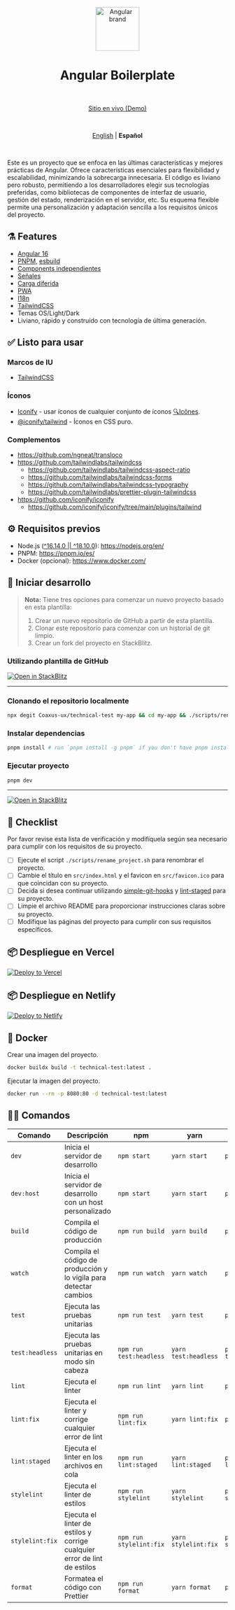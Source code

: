 <p align="center">
  <img src="https://api.iconify.design/logos:angular-icon.svg" alt="Angular brand" width="100" height="100"/>
</p>

<h1 align="center">Angular Boilerplate</h1>

<br>

<p align='center'>
  <a href="https://angularboilerplate.vercel.app/">Sitio en vivo (Demo)</a>
</p>

<br>

<p align='center'>
  <a href="https://github.com/Coaxus-ux/technical-test/blob/main/README.md">English</a> |
  <strong>Español</strong> 
</p>

<br>

Este es un proyecto que se enfoca en las últimas características y mejores prácticas de Angular. Ofrece características esenciales para flexibilidad y escalabilidad, minimizando la sobrecarga innecesaria. El código es liviano pero robusto, permitiendo a los desarrolladores elegir sus tecnologías preferidas, como bibliotecas de componentes de interfaz de usuario, gestión del estado, renderización en el servidor, etc. Su esquema flexible permite una personalización y adaptación sencilla a los requisitos únicos del proyecto.

## ⚗️ Features

- [Angular 16](https://angular.io/docs)
- [PNPM](https://pnpm.io/), [esbuild](https://esbuild.github.io/)
- [Components independientes](https://angular.io/guide/standalone-components)
- [Señales](https://angular.io/guide/signals)
- [Carga diferida](https://angular.io/guide/lazy-loading-ngmodules)
- [PWA](https://angular.io/guide/service-worker-getting-started)
- [I18n](https://ngneat.github.io/transloco/)
- [TailwindCSS](https://tailwindcss.com/)
- Temas OS/Light/Dark
- Liviano, rápido y construído con tecnología de última generación.

## ✅ Listo para usar

### Marcos de IU

- [TailwindCSS](https://tailwindcss.com/)

### Íconos

- [Iconify](https://iconify.design) - usar íconos de cualquier conjunto de íconos [🔍Icônes](https://icones.netlify.app/).
- [@iconify/tailwind](https://docs.iconify.design/usage/css/tailwind/) - Íconos en CSS puro.

### Complementos

- <https://github.com/ngneat/transloco>
- <https://github.com/tailwindlabs/tailwindcss>
  - <https://github.com/tailwindlabs/tailwindcss-aspect-ratio>
  - <https://github.com/tailwindlabs/tailwindcss-forms>
  - <https://github.com/tailwindlabs/tailwindcss-typography>
  - <https://github.com/tailwindlabs/prettier-plugin-tailwindcss>
- <https://github.com/iconify/iconify>
  - <https://github.com/iconify/iconify/tree/main/plugins/tailwind>

## ⚙ Requisitos previos

- Node.js ([^16.14.0 || ^18.10.0](https://angular.io/guide/versions)): <https://nodejs.org/en/>
- PNPM: <https://pnpm.io/es/>
- Docker (opcional): <https://www.docker.com/>

## 🏹 Iniciar desarrollo

> **Nota:**
> Tiene tres opciones para comenzar un nuevo proyecto basado en esta plantilla:
>
> 1. Crear un nuevo repositorio de GitHub a partir de esta plantilla.
> 2. Clonar este repositorio para comenzar con un historial de git limpio.
> 3. Crear un fork del proyecto en StackBlitz.

### Utilizando plantilla de GitHub

[![Open in StackBlitz](https://developer.stackblitz.com/img/open_in_stackblitz.svg)](https://stackblitz.com/fork/github/Coaxus-ux/technical-test)

---

### Clonando el repositorio localmente

```sh
npx degit Coaxus-ux/technical-test my-app && cd my-app && ./scripts/rename_project.sh my-app
```

### Instalar dependencias

```sh
pnpm install # run `pnpm install -g pnpm` if you don't have pnpm installed
```

### Ejecutar proyecto

```sh
pnpm dev
```

---

[![Open in StackBlitz](https://developer.stackblitz.com/img/open_in_stackblitz.svg)](https://analogjs.org/new)

## 📝 Checklist

Por favor revise esta lista de verificación y modifíquela según sea necesario para cumplir con los requisitos de su proyecto.

- [ ] Ejecute el script `./scripts/rename_project.sh` para renombrar el proyecto.
- [ ] Cambie el título en `src/index.html` y el favicon en `src/favicon.ico` para que coincidan con su proyecto.
- [ ] Decida si desea continuar utilizando [simple-git-hooks](https://github.com/toplenboren/simple-git-hooks) y [lint-staged](https://github.com/okonet/lint-staged) para su proyecto.
- [ ] Limpie el archivo README para proporcionar instrucciones claras sobre su proyecto.
- [ ] Modifique las páginas del proyecto para cumplir con sus requisitos específicos.

## 📦 Despliegue en Vercel

[![Deploy to Vercel](https://vercel.com/button)](https://vercel.com/new/clone?repository-url=https://github.com/Coaxus-ux/technical-test)

## 📦 Despliegue en Netlify

[![Deploy to Netlify](https://www.netlify.com/img/deploy/button.svg)](https://app.netlify.com/start/deploy?repository=https://github.com/Coaxus-ux/technical-test)

## 🐳 Docker

Crear una imagen del proyecto.

```sh
docker buildx build -t technical-test:latest .
```

Ejecutar la imagen del proyecto.

```sh
docker run --rm -p 8080:80 -d technical-test:latest
```

## 🧙‍♂️ Comandos

| Comando         | Descripción                                                               | npm                     | yarn                 | pnpm                 |
| --------------- | ------------------------------------------------------------------------- | ----------------------- | -------------------- | -------------------- |
| `dev`           | Inicia el servidor de desarrollo                                          | `npm start`             | `yarn start`         | `pnpm start`         |
| `dev:host`      | Inicia el servidor de desarrollo con un host personalizado                | `npm start`             | `yarn start`         | `pnpm start`         |
| `build`         | Compila el código de producción                                           | `npm run build`         | `yarn build`         | `pnpm build`         |
| `watch`         | Compila el código de producción y lo vigila para detectar cambios         | `npm run watch`         | `yarn watch`         | `pnpm watch`         |
| `test`          | Ejecuta las pruebas unitarias                                             | `npm run test`          | `yarn test`          | `pnpm test`          |
| `test:headless` | Ejecuta las pruebas unitarias en modo sin cabeza                          | `npm run test:headless` | `yarn test:headless` | `pnpm test:headless` |
| `lint`          | Ejecuta el linter                                                         | `npm run lint`          | `yarn lint`          | `pnpm lint`          |
| `lint:fix`      | Ejecuta el linter y corrige cualquier error de lint                       | `npm run lint:fix`      | `yarn lint:fix`      | `pnpm lint:fix`      |
| `lint:staged`   | Ejecuta el linter en los archivos en cola                                 | `npm run lint:staged`   | `yarn lint:staged`   | `pnpm lint:staged`   |
| `stylelint`     | Ejecuta el linter de estilos                                              | `npm run stylelint`     | `yarn stylelint`     | `pnpm stylelint`     |
| `stylelint:fix` | Ejecuta el linter de estilos y corrige cualquier error de lint de estilos | `npm run stylelint:fix` | `yarn stylelint:fix` | `pnpm stylelint:fix` |
| `format`        | Formatea el código con Prettier                                           | `npm run format`        | `yarn format`        | `pnpm format`        |
